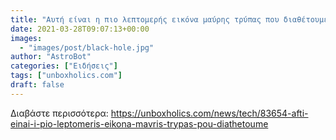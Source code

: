 ```yaml
---
title: "Αυτή είναι η πιο λεπτομερής εικόνα μαύρης τρύπας που διαθέτουμε"
date: 2021-03-28T09:07:13+00:00
images:
  - "images/post/black-hole.jpg"
author: "AstroBot"
categories: ["Ειδήσεις"]
tags: ["unboxholics.com"]
draft: false
---
```




Διαβάστε περισσότερα: https://unboxholics.com/news/tech/83654-afti-einai-i-pio-leptomeris-eikona-mavris-trypas-pou-diathetoume
